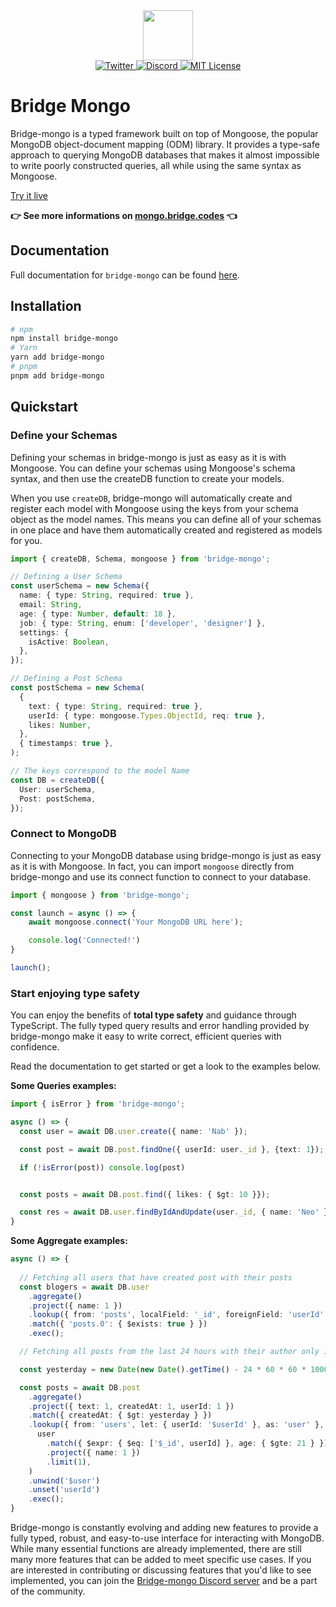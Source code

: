 <div align="center">
  <a href="https://bridge.codes">
      <img src="https://mongo.bridge.codes/img/bridge-mongo.svg" height="80" />
  </a>
</div>
  
<div align="center">

 <a href="https://twitter.com/bridge_codes">
    <img alt="Twitter" src="https://img.shields.io/twitter/url.svg?label=%40bridge_codes&style=social&url=https%3A%2F%2Ftwitter.com%2Falexdotjs" />
  </a>
  <a href="https://discord.gg/yxjrwm7Bfr"> 
    <img alt="Discord" src="https://img.shields.io/discord/1050622016673288282?color=7389D8&label&logo=discord&logoColor=ffffff" />
  </a>
  <a href="https://github.com/trpc/trpc/blob/main/LICENSE">
    <img alt="MIT License" src="https://img.shields.io/github/license/trpc/trpc" />
  </a>
</div>

# Bridge Mongo

Bridge-mongo is a typed framework built on top of Mongoose, the popular MongoDB object-document mapping (ODM) library. It provides a type-safe approach to querying MongoDB databases that makes it almost impossible to write poorly constructed queries, all while using the same syntax as Mongoose.

[Try it live](https://stackblitz.com/edit/bridge-mongo?file=index.ts&view=editor)

**👉 See more informations on [mongo.bridge.codes](https://mongo.bridge.codes) 👈**

## Documentation

Full documentation for `bridge-mongo` can be found [here](https://mongo.bridge.codes).

## Installation

```bash
# npm
npm install bridge-mongo
# Yarn
yarn add bridge-mongo
# pnpm
pnpm add bridge-mongo
```

## Quickstart

### Define your Schemas

Defining your schemas in bridge-mongo is just as easy as it is with Mongoose. You can define your schemas using Mongoose's schema syntax, and then use the createDB function to create your models.

When you use `createDB`, bridge-mongo will automatically create and register each model with Mongoose using the keys from your schema object as the model names. This means you can define all of your schemas in one place and have them automatically created and registered as models for you.

```ts twoslash title='index.ts'
import { createDB, Schema, mongoose } from 'bridge-mongo';

// Defining a User Schema
const userSchema = new Schema({
  name: { type: String, required: true },
  email: String,
  age: { type: Number, default: 18 },
  job: { type: String, enum: ['developer', 'designer'] },
  settings: {
    isActive: Boolean,
  },
});

// Defining a Post Schema
const postSchema = new Schema(
  {
    text: { type: String, required: true },
    userId: { type: mongoose.Types.ObjectId, req: true },
    likes: Number,
  },
  { timestamps: true },
);

// The keys correspond to the model Name
const DB = createDB({
  User: userSchema,
  Post: postSchema,
});
```

### Connect to MongoDB

Connecting to your MongoDB database using bridge-mongo is just as easy as it is with Mongoose. In fact, you can import `mongoose` directly from bridge-mongo and use its connect function to connect to your database.

```ts twoslash title='index.ts'
import { mongoose } from 'bridge-mongo';

const launch = async () => {
    await mongoose.connect('Your MongoDB URL here');

    console.log('Connected!')
}

launch();
```


### Start enjoying type safety

You can enjoy the benefits of **total type safety** and guidance through TypeScript. The fully typed query results and error handling provided by bridge-mongo make it easy to write correct, efficient queries with confidence.

 Read the documentation to get started or get a look to the examples below.

**Some Queries examples:**

```ts
import { isError } from 'bridge-mongo';

async () => {
  const user = await DB.user.create({ name: 'Nab' });

  const post = await DB.post.findOne({ userId: user._id }, {text: 1});

  if (!isError(post)) console.log(post)


  const posts = await DB.post.find({ likes: { $gt: 10 }});

  const res = await DB.user.findByIdAndUpdate(user._id, { name: 'Neo' }, { projection: { name: 1 } })
}
```

**Some Aggregate examples:**

```ts twoslash title='index.ts'
async () => {
  
  // Fetching all users that have created post with their posts
  const blogers = await DB.user
    .aggregate()
    .project({ name: 1 })
    .lookup({ from: 'posts', localField: '_id', foreignField: 'userId' })
    .match({ 'posts.0': { $exists: true } })
    .exec();

  // Fetching all posts from the last 24 hours with their author only if he's >= 21 years old

  const yesterday = new Date(new Date().getTime() - 24 * 60 * 60 * 1000);

  const posts = await DB.post
    .aggregate()
    .project({ text: 1, createdAt: 1, userId: 1 })
    .match({ createdAt: { $gt: yesterday } })
    .lookup({ from: 'users', let: { userId: '$userId' }, as: 'user' }, (user, { userId }) =>
      user
        .match({ $expr: { $eq: ['$_id', userId] }, age: { $gte: 21 } })
        .project({ name: 1 })
        .limit(1),
    )
    .unwind('$user')
    .unset('userId')
    .exec();
}
```


Bridge-mongo is constantly evolving and adding new features to provide a fully typed, robust, and easy-to-use interface for interacting with MongoDB. While many essential functions are already implemented, there are still many more features that can be added to meet specific use cases. If you are interested in contributing or discussing features that you'd like to see implemented, you can join the [Bridge-mongo Discord server](https://discord.com/invite/yxjrwm7Bfr) and be a part of the community.
